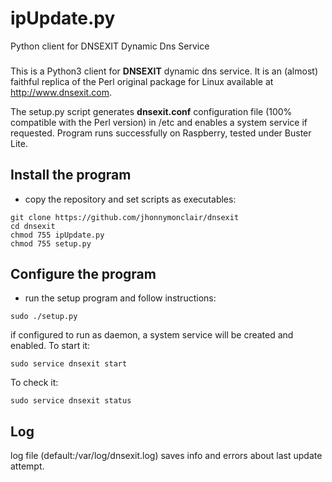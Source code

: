 # ipUpdate.py
Python client for DNSEXIT Dynamic Dns Service
###
This is a Python3 client for <b>DNSEXIT</b> dynamic dns service. It is an (almost) faithful replica of the Perl original
package for Linux available at http://www.dnsexit.com.

The setup.py script generates <b>dnsexit.conf</b> configuration file (100% compatible with the Perl version) in /etc
and enables a system service if requested. Program runs successfully on Raspberry, tested under Buster Lite. 

Install the program
-------

- copy the repository and set scripts as executables:
```
git clone https://github.com/jhonnymonclair/dnsexit
cd dnsexit
chmod 755 ipUpdate.py
chmod 755 setup.py
```


Configure the program
-------

- run the setup program and follow instructions:
``` 
sudo ./setup.py
```
if configured to run as daemon, a system service will be created and enabled.
To start it:
```
sudo service dnsexit start
```
To check it:
```
sudo service dnsexit status
```


Log
-------

log file (default:/var/log/dnsexit.log) saves info and errors
about last update attempt.
